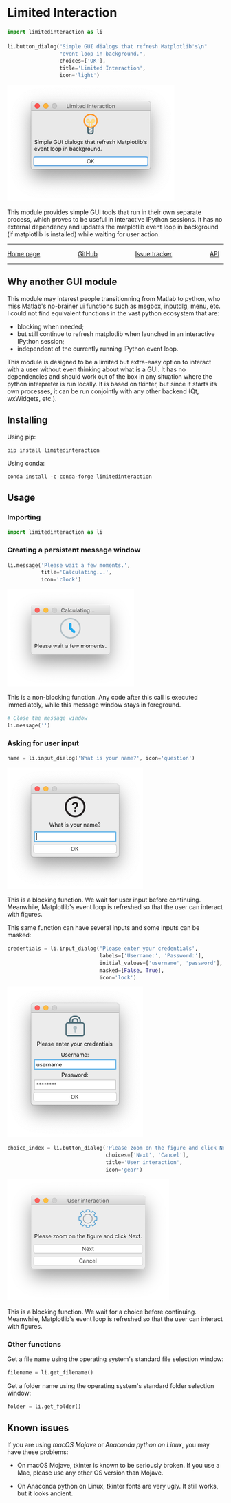 # Limited Interaction

```python
import limitedinteraction as li

li.button_dialog("Simple GUI dialogs that refresh Matplotlib's\n"
				 "event loop in background.",
                 choices=['OK'],
                 title='Limited Interaction',
                 icon='light')
```

![message_calculating_macOS](https://raw.githubusercontent.com/felixchenier/limitedinteraction/main/doc/about.png)

This module provides simple GUI tools that run in their own separate process,
which proves to be useful in interactive IPython sessions. It has no external
dependency and updates the matplotlib event loop in background (if matplotlib
is installed) while waiting for user action.

--------------------------------------------------------------------------------
[Home page](https://felixchenier.uqam.ca/limitedinteraction)
      [GitHub](https://github.com/felixchenier/limitedinteraction)
      [Issue tracker](https://github.com/felixchenier/limitedinteraction/issues)
      [API](https://felixchenier.uqam.ca/limitedinteraction/api.html)

--------------------------------------------------------------------------------


## Why another GUI module ##

This module may interest people transitionning from Matlab to python, who miss
Matlab's no-brainer ui functions such as msgbox, inputdlg, menu, etc. I could not find
equivalent functions in the vast python ecosystem that are:

- blocking when needed;
- but still continue to refresh matplotlib when launched in an interactive
  IPython session;
- independent of the currently running IPython event loop.

This module is designed to be a limited but extra-easy option to interact with
a user without even thinking about what is a GUI. It has no dependencies and
should work out of the box in any situation where the python interpreter is run
locally. It is based on tkinter, but since it starts its own processes, it can
be run conjointly with any other backend (Qt, wxWidgets, etc.).


## Installing ##

Using pip:
```
pip install limitedinteraction
```

Using conda:
```
conda install -c conda-forge limitedinteraction
```

## Usage ##

### Importing ###

```python
import limitedinteraction as li
```

### Creating a persistent message window ###

```python
li.message('Please wait a few moments.',
           title='Calculating...',
           icon='clock')
```

![message_calculating_macOS](https://raw.githubusercontent.com/felixchenier/limitedinteraction/main/doc/message_calculating.png)


This is a non-blocking function. Any code after this call is executed
immediately, while this message window stays in foreground.

```python
# Close the message window
li.message('')
```

### Asking for user input ###

```python
name = li.input_dialog('What is your name?', icon='question')
```

![input_dialog_name_macOS](https://raw.githubusercontent.com/felixchenier/limitedinteraction/main/doc/input_dialog_name.png)

This is a blocking function. We wait for user input before continuing.
Meanwhile, Matplotlib's event loop is refreshed so that the user can
interact with figures.

This same function can have several inputs and some inputs can be masked:

```python
credentials = li.input_dialog('Please enter your credentials',
                              labels=['Username:', 'Password:'],
                              initial_values=['username', 'password'],
                              masked=[False, True],
                              icon='lock')
```
![input_dialog_credentials_macOS](https://raw.githubusercontent.com/felixchenier/limitedinteraction/main/doc/input_dialog_credentials.png)


```python
choice_index = li.button_dialog('Please zoom on the figure and click Next.',
                                choices=['Next', 'Cancel'],
                                title='User interaction',
                                icon='gear')
```

![button_dialog_user_interaction_macOS](https://raw.githubusercontent.com/felixchenier/limitedinteraction/main/doc/button_dialog_user_interaction.png)

This is a blocking function. We wait for a choice before continuing. Meanwhile,
Matplotlib's event loop is refreshed so that the user can interact with
figures.


### Other functions ###

Get a file name using the operating system's standard file selection window:

```python
filename = li.get_filename()
```

Get a folder name using the operating system's standard folder selection
window:

```python
folder = li.get_folder()
```

## Known issues ##

If you are using *macOS Mojave* or *Anaconda python on Linux*, you may have these
problems:

- On macOS Mojave, tkinter is known to be seriously broken. If you use a Mac, please use
  any other OS version than Mojave.

- On Anaconda python on Linux, tkinter fonts are very ugly. It still works, but it looks
  ancient.
